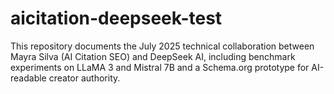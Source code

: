 # aicitation-deepseek-test
This repository documents the July 2025 technical collaboration between Mayra Silva (AI Citation SEO) and DeepSeek AI, including benchmark experiments on LLaMA 3 and Mistral 7B and a Schema.org prototype for AI-readable creator authority.
